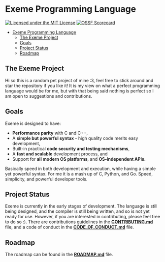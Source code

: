 # Exeme Programming Language

[![Licensed under the MIT License](https://img.shields.io/badge/License-MIT-blue.svg)](https://github.com/skifli/exeme/blob/master/LICENSE)
[![OSSF Scorecard](https://img.shields.io/ossf-scorecard/github.com/exeme-project/exeme-lang?label=openssf%20scorecard&style=flat)](https://api.securityscorecards.dev/projects/github.com/exeme-project/exeme-lang)

- [Exeme Programming Language](#exeme-programming-language)
  - [The Exeme Project](#the-exeme-project)
  - [Goals](#goals)
  - [Project Status](#project-status)
  - [Roadmap](#roadmap)


## The Exeme Project

Hi so this is a random pet project of mine :3, feel free to stick around and star the repository if you like it! It is my view on what a perfect programming language would be for me, but with that being said nothing is perfect so I am open to suggestions and contributions.

## Goals

Exeme is designed to have:

* **Performance parity** with C and C++,
* A **simple but powerful syntax** - high quality code merits easy development,
* Built-in practical **code security and testing mechanisms**,
* A **fast and scalable** development process, and
* Support for **all modern OS platforms**, and **OS-independent APIs**.

Basically speed in both development and execution, while having a simple yet powerful syntax. For me it is a mash up of C, Python, and Go. Speed, simplicity, and powerful developer tools.

## Project Status

Exeme is currently in the early stages of development. The language is still being designed, and the compiler is still being written, and so is not yet ready for use. However, if you are interested in contributing, please feel free to do so :). There are contributions guidelines in the **[CONTRIBUTING.md](CONTRIBUTING.md)** file, and a code of conduct in the **[CODE_OF_CONDUCT.md](CODE_OF_CONDUCT.md)** file.

## Roadmap

The roadmap can be found in the **[ROADMAP.md](ROADMAP.md)** file.
